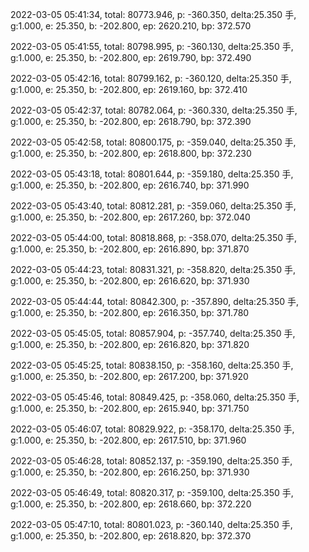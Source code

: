 2022-03-05 05:41:34, total: 80773.946, p: -360.350, delta:25.350 手, g:1.000, e: 25.350, b: -202.800, ep: 2620.210, bp: 372.570

2022-03-05 05:41:55, total: 80798.995, p: -360.130, delta:25.350 手, g:1.000, e: 25.350, b: -202.800, ep: 2619.790, bp: 372.490

2022-03-05 05:42:16, total: 80799.162, p: -360.120, delta:25.350 手, g:1.000, e: 25.350, b: -202.800, ep: 2619.160, bp: 372.410

2022-03-05 05:42:37, total: 80782.064, p: -360.330, delta:25.350 手, g:1.000, e: 25.350, b: -202.800, ep: 2618.790, bp: 372.390

2022-03-05 05:42:58, total: 80800.175, p: -359.040, delta:25.350 手, g:1.000, e: 25.350, b: -202.800, ep: 2618.800, bp: 372.230

2022-03-05 05:43:18, total: 80801.644, p: -359.180, delta:25.350 手, g:1.000, e: 25.350, b: -202.800, ep: 2616.740, bp: 371.990

2022-03-05 05:43:40, total: 80812.281, p: -359.060, delta:25.350 手, g:1.000, e: 25.350, b: -202.800, ep: 2617.260, bp: 372.040

2022-03-05 05:44:00, total: 80818.868, p: -358.070, delta:25.350 手, g:1.000, e: 25.350, b: -202.800, ep: 2616.890, bp: 371.870

2022-03-05 05:44:23, total: 80831.321, p: -358.820, delta:25.350 手, g:1.000, e: 25.350, b: -202.800, ep: 2616.620, bp: 371.930

2022-03-05 05:44:44, total: 80842.300, p: -357.890, delta:25.350 手, g:1.000, e: 25.350, b: -202.800, ep: 2616.350, bp: 371.780

2022-03-05 05:45:05, total: 80857.904, p: -357.740, delta:25.350 手, g:1.000, e: 25.350, b: -202.800, ep: 2616.820, bp: 371.820

2022-03-05 05:45:25, total: 80838.150, p: -358.160, delta:25.350 手, g:1.000, e: 25.350, b: -202.800, ep: 2617.200, bp: 371.920

2022-03-05 05:45:46, total: 80849.425, p: -358.060, delta:25.350 手, g:1.000, e: 25.350, b: -202.800, ep: 2615.940, bp: 371.750

2022-03-05 05:46:07, total: 80829.922, p: -358.170, delta:25.350 手, g:1.000, e: 25.350, b: -202.800, ep: 2617.510, bp: 371.960

2022-03-05 05:46:28, total: 80852.137, p: -359.190, delta:25.350 手, g:1.000, e: 25.350, b: -202.800, ep: 2616.250, bp: 371.930

2022-03-05 05:46:49, total: 80820.317, p: -359.100, delta:25.350 手, g:1.000, e: 25.350, b: -202.800, ep: 2618.660, bp: 372.220

2022-03-05 05:47:10, total: 80801.023, p: -360.140, delta:25.350 手, g:1.000, e: 25.350, b: -202.800, ep: 2618.820, bp: 372.370